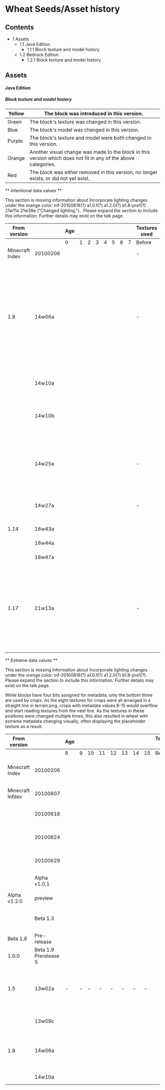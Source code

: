 # Wheat Seeds/Asset history


## Contents
- 1 Assets
	- 1.1 Java Edition
		- 1.1.1 Block texture and model history
	- 1.2 Bedrock Edition
		- 1.2.1 Block texture and model history

## Assets
#### Java Edition
##### Block texture and model history
| Yellow | The block was introduced in this version.                                                                      |
|--------|----------------------------------------------------------------------------------------------------------------|
| Green  | The block's texture was changed in this version.                                                               |
| Blue   | The block's model was changed in this version.                                                                 |
| Purple | The block's texture and model were both changed in this version.                                               |
| Orange | Another visual change was made to the block in this version which does not fit in any of the above categories. |
| Red    | The block was either removed in this version, no longer exists, or did not yet exist.                          |



** Intentional data values **

  

This section is missing information about Incorporate lighting changes under the orange color:
inf-20100618(?)
a1.0.1(?)
a1.2.0(?)
b1.8-pre1(?)
21w11a
21w39a ("Changed lighting."). 
Please expand the section to include this information. Further details may exist on the talk page.


| From version    |          | Age |   |   |   |   |   |   |   | Textures used |       | Further info                                                                                                                                                |
|-----------------|----------|-----|---|---|---|---|---|---|---|---------------|-------|-------------------------------------------------------------------------------------------------------------------------------------------------------------|
|                 |          | 0   | 1 | 2 | 3 | 4 | 5 | 6 | 7 | Before        | After |                                                                                                                                                             |
| Minecraft Indev | 20100206 |     |   |   |   |   |   |   |   | -             |       | Introduction                                                                                                                                                |
| 1.8             | 14w06a   |     |   |   |   |   |   |   |   | -             | -     | Crops have been converted over to block models, however this model has not been adjusted to move the texture planes down one pixel to fit in with farmland. |
|                 | 14w10a   |     |   |   |   |   |   |   |   |               |       | Model no longer works.                                                                                                                                      |
|                 | 14w10b   |     |   |   |   |   |   |   |   |               |       | Model now works again, and is correctly shifted downwards one pixel.                                                                                        |
|                 | 14w25a   |     |   |   |   |   |   |   |   | -             | -     | Model is now subject to directional shading much like full blocks are.                                                                                      |
|                 | 14w27a   |     |   |   |   |   |   |   |   | -             | -     | Model is no longer subject to directional shading.                                                                                                          |
| 1.14            | 18w43a   |     |   |   |   |   |   |   |   |               |       | Texture Update                                                                                                                                              |
|                 | 18w44a   |     |   |   |   |   |   |   |   |               |       | Texture Update                                                                                                                                              |
|                 | 18w47a   |     |   |   |   |   |   |   |   |               |       | Texture Update                                                                                                                                              |
| 1.17            | 21w13a   |     |   |   |   |   |   |   |   | -             | -     | The "crop" template model has changed such that pixels appear in the same physical positions on opposite sides of texture planes.                           |

** Extreme data values **

  

This section is missing information about Incorporate lighting changes under the orange color:
inf-20100618(?)
a1.0.1(?)
a1.2.0(?)
b1.8-pre1(?). 
Please expand the section to include this information. Further details may exist on the talk page.


While blocks have four bits assigned for metadata, only the bottom three are used by crops. As the eight textures for crops were all arranged in a straight line in terrain.png, crops with metadata values 8-15 would overflow and start reading textures from the next line. As the textures in these positions were changed multiple times, this also resulted in wheat with extreme metadata changing visually, often displaying the placeholder texture as a result.

| From version     |                       | Age |   |    |    |    |    |    |    | Textures used |       | Further info                                                                                                                                                              |
|------------------|-----------------------|-----|---|----|----|----|----|----|----|---------------|-------|---------------------------------------------------------------------------------------------------------------------------------------------------------------------------|
|                  |                       | 8   | 9 | 10 | 11 | 12 | 13 | 14 | 15 | Before        | After |                                                                                                                                                                           |
| Minecraft Indev  | 20100206              |     |   |    |    |    |    |    |    |               |       | Introduction; ages 11 and 12 borrow from the otherwise-unused chair and table textures.                                                                                   |
| Minecraft Infdev | 20100607              |     |   |    |    |    |    |    |    |               |       | Wheat with age values of 9 and 10 now use theoak doortextures.                                                                                                            |
|                  | 20100618              |     |   |    |    |    |    |    |    |               |       | The door textures as well as the unused chair texture are now darker.                                                                                                     |
|                  | 20100624              |     |   |    |    |    |    |    |    |               |       | The right-hinge oak door texture has been removed and re-replaced with the placeholder texture                                                                            |
|                  | 20100629              |     |   |    |    |    |    |    |    |               |       | The unused "chair and table" textures have been removed from the game.                                                                                                    |
|                  | Alpha v1.0.1          |     |   |    |    |    |    |    |    |               |       | Addedlevers,redstone wire,redstone torchesand iron doors.                                                                                                                 |
| Alpha v1.2.0     | preview               |     |   |    |    |    |    |    |    |               |       | Addedpumpkinsandnetherrack.                                                                                                                                               |
|                  | Beta 1.3              |     |   |    |    |    |    |    |    |               |       | Redstone wire's coloring is now handled differently, and the old textures have been removed.                                                                              |
| Beta 1.8         | Pre-release           |     |   |    |    |    |    |    |    |               |       | Addedmossy stone bricksandcracked stone bricks.                                                                                                                           |
| 1.0.0            | Beta 1.9 Prerelease 5 |     |   |    |    |    |    |    |    |               |       | Slightly changed the texture of netherrack.                                                                                                                               |
| 1.5              | 13w02a                | -   | - | -  | -  | -  | -  | -  | -  |               |       | Texture handling has been overhauled in this version.<br/>These blocks do not have any assigned textures, and therefore cause the game to crash.[more information needed] |
|                  | 13w09c                |     |   |    |    |    |    |    |    |               |       | Crops with data values 8-15 now always appears as fully grown wheat.                                                                                                      |
| 1.8              | 14w06a                |     |   |    |    |    |    |    |    |               |       | Crops have been converted over to block models, however this model has not been adjusted to move the texture planes down one pixel to fit in with farmland.               |
|                  | 14w10a                |     |   |    |    |    |    |    |    |               |       | No model is defined for these blocks.                                                                                                                                     |

